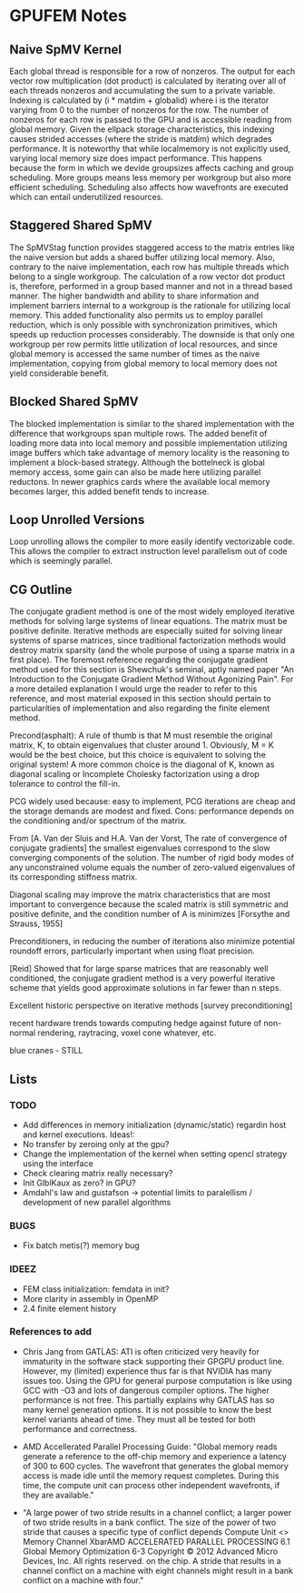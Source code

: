GPUFEM Notes
============

## Naive SpMV Kernel
Each global thread is responsible for a row of nonzeros. The output for each vector row multiplication (dot product) is calculated by iterating over all of each threads nonzeros and accumulating the sum to a private variable. Indexing is calculated by (i * matdim + globalid) where i is the iterator varying from 0 to the number of nonzeros for the row. The number of nonzeros for each row is passed to the GPU and is accessible reading from global memory. Given the ellpack storage characteristics, this indexing causes strided accesses (where the stride is matdim) which degrades performance. It is noteworthy that while localmemory is not explicitly used, varying local memory size does impact performance. This happens because the form in which we devide groupsizes affects caching and group scheduling. More groups means less memory per workgroup but also more efficient scheduling. Scheduling also affects how wavefronts are executed which can entail underutilized resources.

## Staggered Shared SpMV
The SpMVStag function provides staggered access to the matrix entries like the naive version but adds a shared buffer utilizing local memory. Also, contrary to the naive implementation, each row has multiple threads which belong to a single workgroup. The calculation of a row vector dot product is, therefore, performed in a group based manner and not in a thread based manner. The higher bandwidth and ability to share information and implement barriers internal to a workgroup is the rationale for utilizing local memory. This added functionality also permits us to employ parallel reduction, which is only possible with synchronization primitives, which speeds up reduction processes considerably. The downside is that only one workgroup per row permits little utilization of local resources, and since global memory is accessed the same number of times as the naive implementation, copying from global memory to local memory does not yield considerable benefit.

## Blocked Shared SpMV
The blocked implementation is similar to the shared implementation with the difference that workgroups span multiple rows. The added benefit of loading more data into local memory and possible implementation utilizing image buffers which take advantage of memory locality is the reasoning to implement a block-based strategy. Although the bottelneck is global memory access, some gain can also be made here utilizing parallel reductons. In newer graphics cards where the available local memory becomes larger, this added benefit tends to increase.

## Loop Unrolled Versions
Loop unrolling allows the compiler to more easily identify vectorizable code. This allows the compiler to extract instruction level parallelism out of code which is seemingly parallel.

## CG Outline
The conjugate gradient method is one of the most widely employed iterative methods for solving large systems of linear equations. The matrix must be positive definite. Iterative methods are especially suited for solving linear systems of sparse matrices, since traditional factorization methods would destroy matrix sparsity (and the whole purpose of using a sparse matrix in a first place). The foremost reference regarding the conjugate gradient method used for this section is Shewchuk's seminal, aptly named paper "An Introduction to the Conjugate Gradient Method Without Agonizing Pain". For a more detailed explanation I would urge the reader to refer to this reference, and most material exposed in this section should pertain to particularities of implementation and also regarding the finite element method.

Precond(asphalt): A rule of thumb is that M must resemble the original matrix, K, to obtain eigenvalues that cluster around 1. Obviously, M = K would be the best choice, but this choice is equivalent to solving the original system! A more common choice is the diagonal of K, known as diagonal scaling or Incomplete Cholesky factorization using a drop tolerance to control the fill-in.

PCG widely used because: easy to implement, PCG iterations are cheap and the storage demands are modest and fixed. Cons: performance depends on the conditioning and/or spectrum of the matrix.

From [A. Van der Sluis and H.A. Van der Vorst, The rate of convergence of conjugate gradients] the smallest eigenvalues correspond to the slow converging components of the solution. The number of rigid body modes of any unconstrained volume equals the number of zero-valued eigenvalues of its corresponding stiffness matrix.

Diagonal scaling may improve the matrix characteristics that are most important to convergence because the scaled matrix is still symmetric and positive definite, and the condition number of A is minimizes [Forsythe and Strauss, 1955]

Preconditioners, in reducing the number of iterations also minimize potential roundoff errors, particularly important when using float precision.

[Reid] Showed that for large sparse matrices that are reasonably well conditioned, the conjugate gradient method is a very powerful iterative scheme that yields good approximate solutions in far fewer than n steps.

Excellent historic perspective on iterative methods [survey preconditioning]

recent hardware trends towards computing hedge against future of non-normal rendering, raytracing, voxel cone whatever, etc.

blue cranes - STILL

## Lists
### TODO
+ Add differences in memory initialization (dynamic/static) regardin host and kernel executions.
Ideas!:
+ No transfer by zeroing only at the gpu?
+ Change the implementation of the kernel when setting opencl strategy using the
interface
+ Check clearing matrix really necessary?
+ Init GlblKaux as zero? in GPU?
+ Amdahl's law and gustafson -> potential limits to paralellism / development of
  new parallel algorithms

### BUGS
+ Fix batch metis(?) memory bug

### IDEEZ
+ FEM class initialization: femdata in init?
+ More clarity in assembly in OpenMP
+ 2.4 finite element history

### References to add
* Chris Jang from GATLAS:
ATI is often criticized very heavily for immaturity in the software stack
supporting their GPGPU product line. However, my (limited) experience thus
far is that NVIDIA has many issues too. Using the GPU for general purpose
computation is like using GCC with -O3 and lots of dangerous compiler
options. The higher performance is not free. This partially explains why
GATLAS has so many kernel generation options. It is not possible to know
the best kernel variants ahead of time. They must all be tested for both
performance and correctness.

* AMD Accellerated Parallel Processing Guide:
"Global memory reads generate a reference to the off-chip memory and
experience a latency of 300 to 600 cycles. The wavefront that generates the
global memory access is made idle until the memory request completes. During
this time, the compute unit can process other independent wavefronts, if they are
available."

* "A large power of two stride
results in a channel conflict; a larger power of two stride results in a bank conflict.
The size of the power of two stride that causes a specific type of conflict depends
Compute Unit <> Memory Channel XbarAMD ACCELERATED  PARALLEL  PROCESSING
6.1 Global Memory Optimization 6-3
Copyright © 2012 Advanced Micro Devices, Inc. All rights reserved.
on the chip. A stride that results in a channel conflict on a machine with eight
channels might result in a bank conflict on a machine with four."

